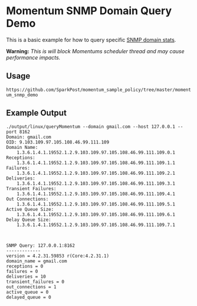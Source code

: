 # Momentum SNMP Domain Query Demo

This is a basic example for how to query specific [SNMP domain stats](https://support.messagesystems.com/docs/web-ref/conf.ref.snmp.php).

**Warning:** _This is will block Momentums scheduler thread and may cause performance impacts._


## Usage

`https://github.com/SparkPost/momentum_sample_policy/tree/master/momentum_snmp_demo`


## Example Output

```
./output/linux/queryMomentum --domain gmail.com --host 127.0.0.1 --port 8162
Domain: gmail.com
OID: 9.103.109.97.105.108.46.99.111.109
Domain Name: 
	1.3.6.1.4.1.19552.1.2.9.103.109.97.105.108.46.99.111.109.0.1
Receptions: 
	1.3.6.1.4.1.19552.1.2.9.103.109.97.105.108.46.99.111.109.1.1
Failures: 
	1.3.6.1.4.1.19552.1.2.9.103.109.97.105.108.46.99.111.109.2.1
Deliveries: 
	1.3.6.1.4.1.19552.1.2.9.103.109.97.105.108.46.99.111.109.3.1
Transient Failures: 
	1.3.6.1.4.1.19552.1.2.9.103.109.97.105.108.46.99.111.109.4.1
Out Connections: 
	1.3.6.1.4.1.19552.1.2.9.103.109.97.105.108.46.99.111.109.5.1
Active Queue Size: 
	1.3.6.1.4.1.19552.1.2.9.103.109.97.105.108.46.99.111.109.6.1
Delay Queue Size: 
	1.3.6.1.4.1.19552.1.2.9.103.109.97.105.108.46.99.111.109.7.1



SNMP Query: 127.0.0.1:8162
-------------
version = 4.2.31.59853 r(Core:4.2.31.1)
domain_name = gmail.com
receptions = 0
failures = 0
deliveries = 10
transient_failures = 0
out_connections = 1
active_queue = 0
delayed_queue = 0
```